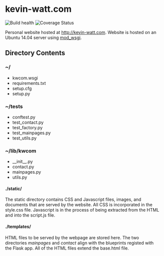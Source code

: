 # kevin-watt.com
![Build health](https://travis-ci.com/kdwatt15/kwcom.svg?branch=master) ![Coverage Status](https://coveralls.io/repos/github/kdwatt15/kwcom/badge.svg?branch=master)

Personal website hosted at http://kevin-watt.com. Website is hosted on an Ubuntu 14.04 server using [mod_wsgi](https://modwsgi.readthedocs.io/en/develop/).
## Directory Contents
### ~/
* kwcom.wsgi
* requirements.txt
* setup.cfg
* setup.py

### ~/tests
* conftest.py
* test_contact.py
* test_factory.py
* test_mainpages.py
* test_utils.py

### ~/lib/kwcom
* \_\_init\_\_.py
* contact.py
* mainpages.py
* utils.py

#### ./static/
The static directory contains CSS and Javascript files, images, and documents that are served by the website. All CSS is incorporated in the style.css file. Javascript is in the process of being extracted from the HTML and into the script.js file.

#### ./templates/
HTML files to be served by the webpage are stored here. The two directories *mainpages* and *contact* align with the blueprints registed with the Flask app. All of the HTML files extend the base.html file.
